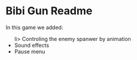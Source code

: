 <h1> Bibi Gun Readme </h1>

<p>
In this game we added:
<ul>
	li> Controling the enemy spanwer by animation </li>
	<li> Sound effects  </li>
	<li> Pause menu </li>
</ul>
</p>
